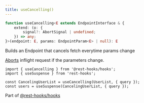 ```yaml
---
title: useCancelling()
---
```


```typescript
function useCancelling<E extends EndpointInterface & {
    extend: (o: {
        signal?: AbortSignal | undefined;
    }) => any;
}>(endpoint: E, params: EndpointParam<E> | null): E
```

Builds an Endpoint that cancels fetch everytime params change

[Aborts](https://developer.mozilla.org/en-US/docs/Web/API/AbortController) inflight request if the parameters change.

```tsx
import { useCancelling } from '@rest-hooks/hooks';
import { useSuspense } from 'rest-hooks';

const CancelingUserList = useCancelling(UserList, { query });
const users = useSuspense(CancelingUserList, { query });
```

Part of [@rest-hooks/hooks](https://www.npmjs.com/package/@rest-hooks/hooks)
